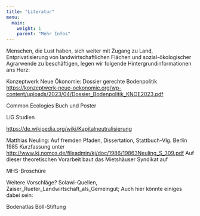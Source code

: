 ```yaml
---
title: "Literatur"
menu:
  main:
    weight: 1
    parent: "Mehr Infos"
---
```


Menschen, die Lust haben, sich weiter mit Zugang zu Land, Entprivatisierung von landwirtschaftlichen Flächen und sozial-ökologischer Agrarwende zu beschäftigen, legen wir folgende Hintergrundinformationen ans Herz:

Konzeptwerk Neue Ökonomie: Dossier gerechte Bodenpolitik 
https://konzeptwerk-neue-oekonomie.org/wp-content/uploads/2023/04/Dossier_Bodenpolitik_KNOE2023.pdf

Common Ecologies Buch und Poster

LiG Studien

https://de.wikipedia.org/wiki/Kapitalneutralisierung

Matthias Neuling: Auf fremden Pfaden, Dissertation, Stattbuch-Vlg. Berlin 1985
Kurzfassung unter
http://www.kj.nomos.de/fileadmin/kj/doc/1986/19863Neuling_S_309.pdf
Auf dieser theoretischen Vorarbeit baut das Mietshäuser Syndikat auf

MHS-Broschüre

Weitere Vorschläge? Solawi-Quellen, Zaiser_Rueter_Landwirtschaft_als_Gemeingut;
Auch hier könnte einiges dabei sein:

Bodenatlas Böll-Stiftung
